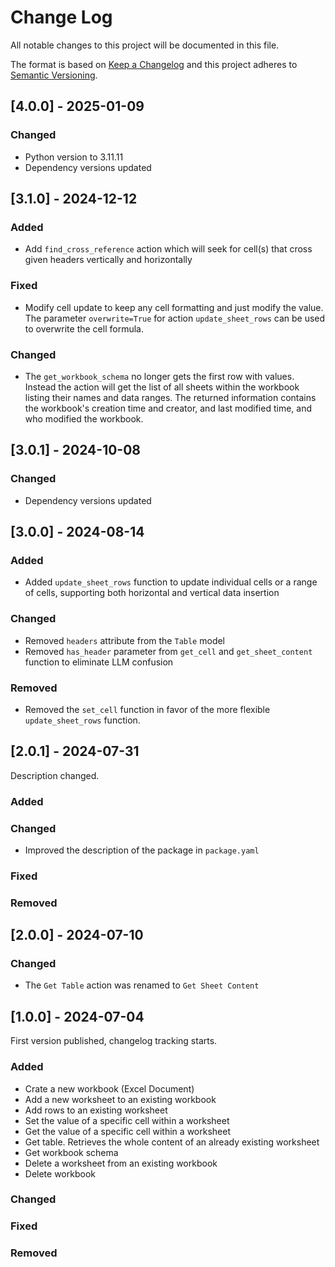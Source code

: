 # Change Log

All notable changes to this project will be documented in this file.

The format is based on [Keep a Changelog](https://keepachangelog.com/)
and this project adheres to [Semantic Versioning](https://semver.org/).

## [4.0.0] - 2025-01-09

### Changed

- Python version to 3.11.11
- Dependency versions updated

## [3.1.0] - 2024-12-12

### Added

- Add `find_cross_reference` action which will seek for cell(s) that cross given headers vertically and horizontally

### Fixed

- Modify cell update to keep any cell formatting and just modify the value. The parameter `overwrite=True` for action `update_sheet_rows` can be used to overwrite the cell formula.

### Changed

- The `get_workbook_schema` no longer gets the first row with values. Instead the action will get the list of all sheets within the workbook listing their names and data ranges. The returned information contains the workbook's creation time and creator, and last modified time, and who modified the workbook.

## [3.0.1] - 2024-10-08

### Changed

- Dependency versions updated

## [3.0.0] - 2024-08-14

### Added

- Added `update_sheet_rows` function to update individual cells or a range of cells, supporting both horizontal and vertical data insertion

### Changed

- Removed `headers` attribute from the `Table` model
- Removed `has_header` parameter from `get_cell` and `get_sheet_content` function to eliminate LLM confusion

### Removed

- Removed the `set_cell` function in favor of the more flexible `update_sheet_rows` function.

## [2.0.1] - 2024-07-31

Description changed.

### Added

### Changed

- Improved the description of the package in `package.yaml`

### Fixed

### Removed

## [2.0.0] - 2024-07-10

### Changed

- The `Get Table` action was renamed to `Get Sheet Content`

## [1.0.0] - 2024-07-04

First version published, changelog tracking starts.

### Added

- Crate a new workbook (Excel Document)
- Add a new worksheet to an existing workbook
- Add rows to an existing worksheet
- Set the value of a specific cell within a worksheet
- Get the value of a specific cell within a worksheet
- Get table. Retrieves the whole content of an already existing worksheet
- Get workbook schema
- Delete a worksheet from an existing workbook
- Delete workbook

### Changed

### Fixed

### Removed

